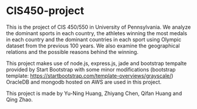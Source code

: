 # CIS450-project

This is the project of CIS 450/550 in University of Pennsylvania. We analyze the dominant sports in each country, the athletes winning the most medals in each country and the dominant countries in each sport using Olympic dataset from the previous 100 years. We also examine the geographical relations and the possible reasons behind the winning. 

This project makes use of node.js, express.js, jade and bootstrap tempalte provided by Start Bootstrap with some minor modifications 
(bootstrap template: https://startbootstrap.com/template-overviews/grayscale/)
OracleDB and mongodb hosted on AWS are used in this project.

This project is made by Yu-Ning Huang, Zhiyang Chen, Qifan Huang and Qing Zhao.
